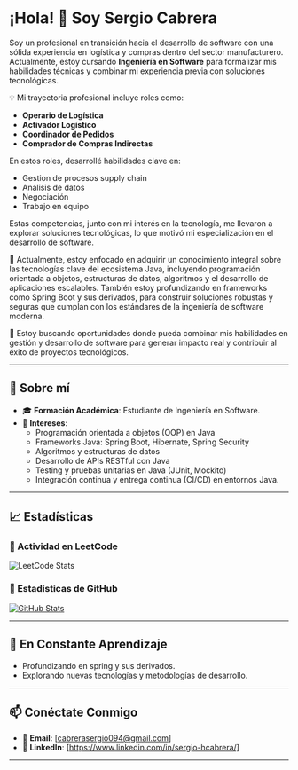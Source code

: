 # ¡Hola! 👋 Soy Sergio Cabrera

Soy un profesional en transición hacia el desarrollo de software con una sólida experiencia en logística y compras dentro del sector manufacturero. Actualmente, estoy cursando **Ingeniería en Software** para formalizar mis habilidades técnicas y combinar mi experiencia previa con soluciones tecnológicas.  

💡 Mi trayectoria profesional incluye roles como:  
- **Operario de Logística**  
- **Activador Logístico**  
- **Coordinador de Pedidos**  
- **Comprador de Compras Indirectas**  

En estos roles, desarrollé habilidades clave en:  
- Gestion de procesos supply chain  
- Análisis de datos  
- Negociación  
- Trabajo en equipo  

Estas competencias, junto con mi interés en la tecnología, me llevaron a explorar soluciones tecnológicas, lo que motivó mi especialización en el desarrollo de software.  

🎯 Actualmente, estoy enfocado en adquirir un conocimiento integral sobre las tecnologías clave del ecosistema Java, incluyendo programación orientada a objetos, estructuras de datos, algoritmos y el desarrollo de aplicaciones escalables. También estoy profundizando en frameworks como Spring Boot y sus derivados, para construir soluciones robustas y seguras que cumplan con los estándares de la ingeniería de software moderna.  

🚀 Estoy buscando oportunidades donde pueda combinar mis habilidades en gestión y desarrollo de software para generar impacto real y contribuir al éxito de proyectos tecnológicos.



---

## 🚀 Sobre mí

- 🎓 **Formación Académica**: Estudiante de Ingeniería en Software.
- 🧠 **Intereses**:
  - Programación orientada a objetos (OOP) en Java
  - Frameworks Java: Spring Boot, Hibernate, Spring Security
  - Algoritmos y estructuras de datos
  - Desarrollo de APIs RESTful con Java
  - Testing y pruebas unitarias en Java (JUnit, Mockito)
  - Integración continua y entrega continua (CI/CD) en entornos Java.

---

## 📈 Estadísticas

### 🧩 Actividad en LeetCode

![LeetCode Stats](https://leetcard.jacoblin.cool/sergio30?theme=dark&font=Ubuntu&ext=activity)

### 🌟 Estadísticas de GitHub

[![GitHub Stats](https://github-readme-stats.vercel.app/api?username=serg10arg&show_icons=true&theme=radical)](https://github.com/serg10arg)

---

## 🌱 En Constante Aprendizaje

- Profundizando en spring y sus derivados.
- Explorando nuevas tecnologías y metodologías de desarrollo.

---

## 📫 Conéctate Conmigo

- 📧 **Email**: [cabrerasergio094@gmail.com]
- 💼 **LinkedIn**: [https://www.linkedin.com/in/sergio-hcabrera/]

---
